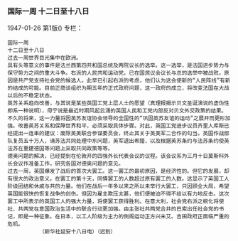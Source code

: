 ### 国际一周  十二日至十八日

1947-01-26
第1版()
专栏：

    国际一周
    十二日至十八日
    过去一周世界目光集中在欧洲。
    具有头等意义的事件是法兰西第四共和国总统及两院议长的选举。这一选举，是法国进步势力与保守势力之间的重大斗争。右派的人民共和运动党，已在国民议会议长与总的选举中被战败。原因是共产党支持社会党的候选人。此举已引起右派的考虑，他们认为这会使新的“人民阵线”有新的结成的可能。目前正商谈组织为期五年的正式政府问题，这一政府的成立，将改变法国在大战以后的不稳定状态。
    英苏关系趋向改善，与其说是某些英国工党上层人士的愿望（真理报揭示贝文圣诞演说的虚伪性即系一种说明），毋宁说是最近时期风起云涌的英国人民和工党内部反对贝文外交政策的结果。不久的将来，这一力量将因英苏友谊协会领导的全国性的“巩固英苏友谊的运动”之展开而更形加强。改善英苏关系和保障世界和平，必须采取具体步骤。对此，英国工党进步议员齐里人库斯已经提出一连串的建议：废除英美联合参谋委员会，终止其关于英美军二合作的勾当，英国作战部队复员五十万人，请苏法共同处理中东问题，英军退出希腊，以及根据英苏条约与法苏条约使英法苏在重建德国等问题上采取共同政策等等。
    德奥问题的解决，已经提到在伦敦开的四强外长代表会议的议程。该会议系为三月十日莫斯科外长会议作准备工作，研究各国对德奥问题的意见。
    过去一周，英国爆发了战后的首次大罢工。这一罢工的最初原因，是经济性的。但它的发展，却有很大的政治意义。在罢工的第十天，同情罢工的人数超过原有罢工的人数。这显示了英国工人阶级团结和休戚与共的力量。他们在战后一年多以来之所以未举行大罢工，只因顾全大局，希望英国能很快的恢复战争的创伤。但因为雇主欺压太甚，他们便被迫不得不给以有力地反击。这次罢工中所表示的英国工人的强大力量，将使罢工获得胜利。在意大利，社会党右派之蜕化将使社、共两党在意国政治生活中的联合行动更加强。由主张社共两党合并的巴索出任社会党的书记，即是一种征象。在日本，以工人阶级为主力的倒阁运动正方兴未艾。吉田政府正面临严重的危机。
              （新华社延安十八日电）（迟到）
